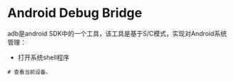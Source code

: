 # Android Debug Bridge

adb是android SDK中的一个工具，该工具是基于S/C模式，实现对Android系统管理：

* 打开系统shell程序


```shell
# 查看当前设备。
```
